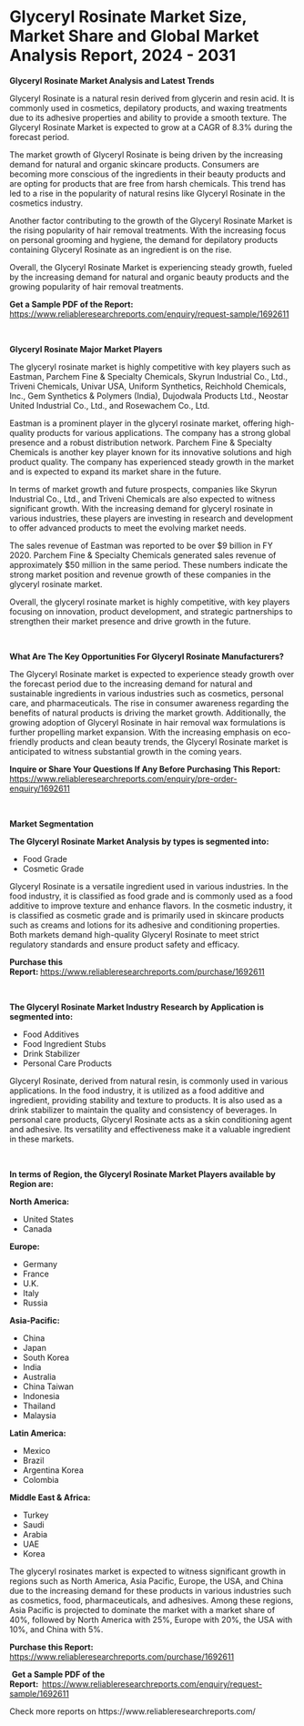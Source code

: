 <p><h1>Glyceryl Rosinate Market Size, Market Share and Global Market Analysis Report, 2024 - 2031</h1></p><p><strong>Glyceryl Rosinate Market Analysis and Latest Trends</strong></p>
<p><p>Glyceryl Rosinate is a natural resin derived from glycerin and resin acid. It is commonly used in cosmetics, depilatory products, and waxing treatments due to its adhesive properties and ability to provide a smooth texture. The Glyceryl Rosinate Market is expected to grow at a CAGR of 8.3% during the forecast period.</p><p>The market growth of Glyceryl Rosinate is being driven by the increasing demand for natural and organic skincare products. Consumers are becoming more conscious of the ingredients in their beauty products and are opting for products that are free from harsh chemicals. This trend has led to a rise in the popularity of natural resins like Glyceryl Rosinate in the cosmetics industry.</p><p>Another factor contributing to the growth of the Glyceryl Rosinate Market is the rising popularity of hair removal treatments. With the increasing focus on personal grooming and hygiene, the demand for depilatory products containing Glyceryl Rosinate as an ingredient is on the rise.</p><p>Overall, the Glyceryl Rosinate Market is experiencing steady growth, fueled by the increasing demand for natural and organic beauty products and the growing popularity of hair removal treatments.</p></p>
<p><strong>Get a Sample PDF of the Report:&nbsp;</strong> <a href="https://www.reliableresearchreports.com/enquiry/request-sample/1692611">https://www.reliableresearchreports.com/enquiry/request-sample/1692611</a></p>
<p>&nbsp;</p>
<p><strong>Glyceryl Rosinate Major Market Players</strong></p>
<p><p>The glyceryl rosinate market is highly competitive with key players such as Eastman, Parchem Fine & Specialty Chemicals, Skyrun Industrial Co., Ltd., Triveni Chemicals, Univar USA, Uniform Synthetics, Reichhold Chemicals, Inc., Gem Synthetics & Polymers (India), Dujodwala Products Ltd., Neostar United Industrial Co., Ltd., and Rosewachem Co., Ltd.</p><p>Eastman is a prominent player in the glyceryl rosinate market, offering high-quality products for various applications. The company has a strong global presence and a robust distribution network. Parchem Fine & Specialty Chemicals is another key player known for its innovative solutions and high product quality. The company has experienced steady growth in the market and is expected to expand its market share in the future.</p><p>In terms of market growth and future prospects, companies like Skyrun Industrial Co., Ltd., and Triveni Chemicals are also expected to witness significant growth. With the increasing demand for glyceryl rosinate in various industries, these players are investing in research and development to offer advanced products to meet the evolving market needs.</p><p>The sales revenue of Eastman was reported to be over $9 billion in FY 2020. Parchem Fine & Specialty Chemicals generated sales revenue of approximately $50 million in the same period. These numbers indicate the strong market position and revenue growth of these companies in the glyceryl rosinate market.</p><p>Overall, the glyceryl rosinate market is highly competitive, with key players focusing on innovation, product development, and strategic partnerships to strengthen their market presence and drive growth in the future.</p></p>
<p>&nbsp;</p>
<p><strong>What Are The Key Opportunities For Glyceryl Rosinate Manufacturers?</strong></p>
<p><p>The Glyceryl Rosinate market is expected to experience steady growth over the forecast period due to the increasing demand for natural and sustainable ingredients in various industries such as cosmetics, personal care, and pharmaceuticals. The rise in consumer awareness regarding the benefits of natural products is driving the market growth. Additionally, the growing adoption of Glyceryl Rosinate in hair removal wax formulations is further propelling market expansion. With the increasing emphasis on eco-friendly products and clean beauty trends, the Glyceryl Rosinate market is anticipated to witness substantial growth in the coming years.</p></p>
<p><strong>Inquire or Share Your Questions If Any Before Purchasing This Report:</strong> <a href="https://www.reliableresearchreports.com/enquiry/pre-order-enquiry/1692611">https://www.reliableresearchreports.com/enquiry/pre-order-enquiry/1692611</a></p>
<p>&nbsp;</p>
<p><strong>Market Segmentation</strong></p>
<p><strong>The Glyceryl Rosinate Market Analysis by types is segmented into:</strong></p>
<p><ul><li>Food Grade</li><li>Cosmetic Grade</li></ul></p>
<p><p>Glyceryl Rosinate is a versatile ingredient used in various industries. In the food industry, it is classified as food grade and is commonly used as a food additive to improve texture and enhance flavors. In the cosmetic industry, it is classified as cosmetic grade and is primarily used in skincare products such as creams and lotions for its adhesive and conditioning properties. Both markets demand high-quality Glyceryl Rosinate to meet strict regulatory standards and ensure product safety and efficacy.</p></p>
<p><strong>Purchase this Report:&nbsp;</strong><a href="https://www.reliableresearchreports.com/purchase/1692611">https://www.reliableresearchreports.com/purchase/1692611</a></p>
<p>&nbsp;</p>
<p><strong>The Glyceryl Rosinate Market Industry Research by Application is segmented into:</strong></p>
<p><ul><li>Food Additives</li><li>Food Ingredient Stubs</li><li>Drink Stabilizer</li><li>Personal Care Products</li></ul></p>
<p><p>Glyceryl Rosinate, derived from natural resin, is commonly used in various applications. In the food industry, it is utilized as a food additive and ingredient, providing stability and texture to products. It is also used as a drink stabilizer to maintain the quality and consistency of beverages. In personal care products, Glyceryl Rosinate acts as a skin conditioning agent and adhesive. Its versatility and effectiveness make it a valuable ingredient in these markets.</p></p>
<p>&nbsp;</p>
<p><strong>In terms of Region, the Glyceryl Rosinate Market Players available by Region are:</strong></p>
<p>
    <p> <strong> North America: </strong>
        <ul>
            <li>United States</li>
            <li>Canada</li>
        </ul>
        </p> 
    <p> <strong> Europe: </strong>
        <ul>
            <li>Germany</li>
            <li>France</li>
            <li>U.K.</li>
            <li>Italy</li>
            <li>Russia</li>
        </ul>
        </p> 
    <p> <strong> Asia-Pacific: </strong>
        <ul>
            <li>China</li>
            <li>Japan</li>
            <li>South Korea</li>
            <li>India</li>
            <li>Australia</li>
            <li>China Taiwan</li>
            <li>Indonesia</li>
            <li>Thailand</li>
            <li>Malaysia</li>
        </ul>
        </p> 
    <p> <strong> Latin America: </strong>
        <ul>
            <li>Mexico</li>
            <li>Brazil</li>
            <li>Argentina Korea</li>
            <li>Colombia</li>
        </ul>
        </p> 
    <p> <strong> Middle East & Africa: </strong>
        <ul>
            <li>Turkey</li>
            <li>Saudi</li>
            <li>Arabia</li>
            <li>UAE</li>
            <li>Korea</li>
        </ul>
    </p>
    </p>
<p><p>The glyceryl rosinates market is expected to witness significant growth in regions such as North America, Asia Pacific, Europe, the USA, and China due to the increasing demand for these products in various industries such as cosmetics, food, pharmaceuticals, and adhesives. Among these regions, Asia Pacific is projected to dominate the market with a market share of 40%, followed by North America with 25%, Europe with 20%, the USA with 10%, and China with 5%.</p></p>
<p><strong>Purchase this Report: </strong><a href="https://www.reliableresearchreports.com/purchase/1692611">https://www.reliableresearchreports.com/purchase/1692611</a></p>
<p>&nbsp;<strong>Get a Sample PDF of the Report:&nbsp;&nbsp;</strong><a href="https://www.reliableresearchreports.com/enquiry/request-sample/1692611">https://www.reliableresearchreports.com/enquiry/request-sample/1692611</a></p>
<p><strong></strong></p>
<p>Check more reports on https://www.reliableresearchreports.com/</p>